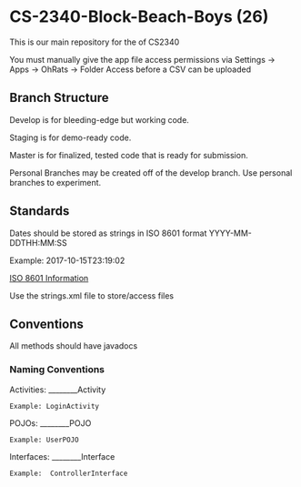 # CS-2340-Block-Beach-Boys (26)
This is our main repository for the of CS2340

You must manually give the app file access permissions via Settings -> Apps -> OhRats -> Folder Access before a CSV can be uploaded

## Branch Structure

Develop is for bleeding-edge but working code.

Staging is for demo-ready code.

Master is for finalized, tested code that is ready for submission.

Personal Branches may be created off of the develop branch. Use personal branches to experiment.

## Standards

Dates should be stored as strings in ISO 8601 format  YYYY-MM-DDTHH:MM:SS
  
  Example: 2017-10-15T23:19:02

[ISO 8601 Information](https://en.wikipedia.org/wiki/ISO_8601)

Use the strings.xml file to store/access files

## Conventions

All methods should have javadocs

### Naming Conventions

  Activities: ________Activity
  
    Example: LoginActivity
    
  POJOs:      ________POJO
  
    Example: UserPOJO
    
  Interfaces: ________Interface
  
    Example:  ControllerInterface
    
